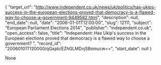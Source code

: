 {
  "target_url": "http://www.independent.co.uk/news/uk/politics/has-ukips-success-in-the-european-elections-proved-that-democracy-is-a-flawed-way-to-choose-a-government-9449582.html", 
  "description": null, 
  "end_date": null, 
  "date": "2006-01-01T12:00:00", 
  "slug": 12111, 
  "subject": "European Parliament Elections 2014", 
  "publisher": "independent.co.uk", 
  "open_access": false, 
  "title": "Independent:  Has Ukip's success in the European elections proved that democracy is a flawed way to choose a government? ", 
  "record_id": "20060101T120000/qGxpb/EZhGLMDvjSBsmucw==", 
  "start_date": null
}

None